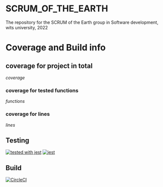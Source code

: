 # SCRUM_OF_THE_EARTH
The repository for the SCRUM of the Earth group in Software development, wits university, 2022

# Coverage and Build info 
## coverage for project in total
$coverage$

### coverage for tested functions

$functions$
### coverage for lines

$lines$

## Testing

[![tested with jest](https://img.shields.io/badge/tested_with-jest-99424f.svg)](https://github.com/facebook/jest)
[![jest](https://jestjs.io/img/jest-badge.svg)](https://github.com/facebook/jest)

## Build
[![CircleCI](https://circleci.com/gh/CiaranOtter/SCRUM_OF_THE_EARTH/tree/main.svg?style=svg)](https://circleci.com/gh/CiaranOtter/SCRUM_OF_THE_EARTH/tree/main)
